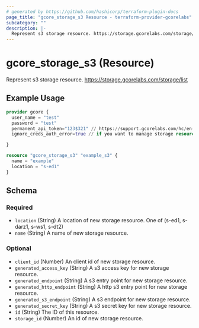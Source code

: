 ```yaml
---
# generated by https://github.com/hashicorp/terraform-plugin-docs
page_title: "gcore_storage_s3 Resource - terraform-provider-gcorelabs"
subcategory: ""
description: |-
  Represent s3 storage resource. https://storage.gcorelabs.com/storage/list
---
```


# gcore_storage_s3 (Resource)

Represent s3 storage resource. https://storage.gcorelabs.com/storage/list

## Example Usage

```terraform
provider gcore {
  user_name = "test"
  password = "test"
  permanent_api_token="123$321" // https://support.gcorelabs.com/hc/en-us/articles/360018625617-API-tokens
  ignore_creds_auth_error=true // if you want to manage storage resource only and provide permanent_api_token without user_name & password

}

resource "gcore_storage_s3" "example_s3" {
  name = "example"
  location = "s-ed1"
}
```

<!-- schema generated by tfplugindocs -->
## Schema

### Required

- `location` (String) A location of new storage resource. One of (s-ed1, s-darz1, s-ws1, s-dt2)
- `name` (String) A name of new storage resource.

### Optional

- `client_id` (Number) An client id of new storage resource.
- `generated_access_key` (String) A s3 access key for new storage resource.
- `generated_endpoint` (String) A s3 entry point for new storage resource.
- `generated_http_endpoint` (String) A http s3 entry point for new storage resource.
- `generated_s3_endpoint` (String) A s3 endpoint for new storage resource.
- `generated_secret_key` (String) A s3 secret key for new storage resource.
- `id` (String) The ID of this resource.
- `storage_id` (Number) An id of new storage resource.


